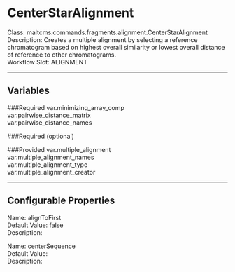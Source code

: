 # CenterStarAlignment
Class: maltcms.commands.fragments.alignment.CenterStarAlignment  
Description: Creates a multiple alignment by selecting a reference chromatogram based on highest overall similarity or lowest overall distance of reference to other chromatograms.  
Workflow Slot: ALIGNMENT  

---

## Variables
###Required
var.minimizing_array_comp  
var.pairwise_distance_matrix  
var.pairwise_distance_names  

###Required (optional)

###Provided
var.multiple_alignment  
var.multiple_alignment_names  
var.multiple_alignment_type  
var.multiple_alignment_creator  


---

## Configurable Properties
Name: alignToFirst  
Default Value: false  
Description:   
  
Name: centerSequence  
Default Value:   
Description:   
  

